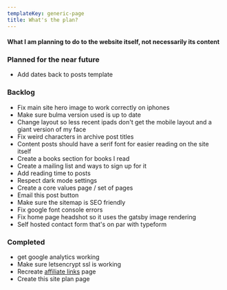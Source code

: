 ```yaml
---
templateKey: generic-page
title: What's the plan?
---
```


#### What I am planning to do to the website itself, not necessarily its content

### Planned for the near future

* Add dates back to posts template

### Backlog

* Fix main site hero image to work correctly on iphones
* Make sure bulma version used is up to date 
* Change layout so less recent ipads don't get the mobile layout and a giant version of my face
* Fix weird characters in archive post titles
* Content posts should have a serif font for easier reading on the site itself
* Create a books section for books I read
* Create a mailing list and ways to sign up for it
* Add reading time to posts
* Respect dark mode settings
* Create a core values page / set of pages
* Email this post button
* Make sure the sitemap is SEO friendly
* Fix google font console errors
* Fix home page headshot so it uses the gatsby image rendering
* Self hosted contact form that's on par with typeform


### Completed

* get google analytics working
* Make sure letsencrypt ssl is working
* Recreate [affiliate links](/affiliate-links) page
* Create this site plan page
